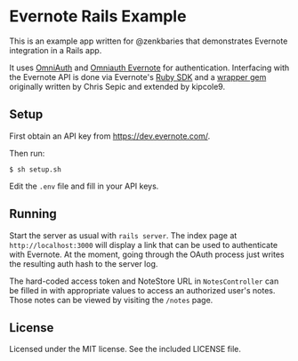 Evernote Rails Example
======================

This is an example app written for @zenkbaries that demonstrates Evernote
integration in a Rails app.

It uses [OmniAuth](https://github.com/intridea/omniauth) and [Omniauth
Evernote](https://github.com/szimek/omniauth-evernote) for authentication.
Interfacing with the Evernote API is done via Evernote's [Ruby
SDK](https://github.com/evernote/evernote-sdk-ruby) and a [wrapper
gem](https://github.com/teddywing/evernote) originally written by Chris Sepic
and extended by kipcole9.


## Setup
First obtain an API key from https://dev.evernote.com/.

Then run:

	$ sh setup.sh

Edit the `.env` file and fill in your API keys.


## Running
Start the server as usual with `rails server`. The index page at
`http://localhost:3000` will display a link that can be used to authenticate
with Evernote. At the moment, going through the OAuth process just writes the
resulting auth hash to the server log.

The hard-coded access token and NoteStore URL in `NotesController` can be filled
in with appropriate values to access an authorized user's notes. Those notes can
be viewed by visiting the `/notes` page.


## License
Licensed under the MIT license. See the included LICENSE file.

